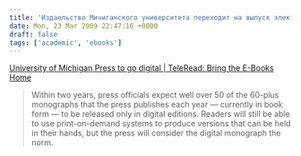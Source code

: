```yaml
---
title: 'Издаельство Мичиганского университета переходит на выпуск электронных книг'
date: Mon, 23 Mar 2009 22:47:16 +0000
draft: false
tags: ['academic', 'ebooks']
---
```


[University of Michigan Press to go digital | TeleRead: Bring the E-Books Home](http://www.teleread.org/2009/03/23/university-of-michigan-press-to-go-digital/)

> Within two years, press officials expect well over 50 of the 60-plus monographs that the press publishes each year — currently in book form — to be released only in digital editions. Readers will still be able to use print-on-demand systems to produce versions that can be held in their hands, but the press will consider the digital monograph the norm.